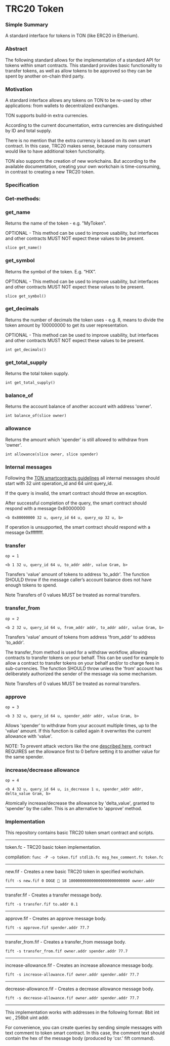 # TRC20 Token

### Simple Summary

A standard interface for tokens in TON (like ERC20 in Etherium).

### Abstract

The following standard allows for the implementation of a standard API for tokens within smart contracts. This standard provides basic functionality to transfer tokens, as well as allow tokens to be approved so they can be spent by another on-chain third party.

### Motivation

A standard interface allows any tokens on TON to be re-used by other applications: from wallets to decentralized exchanges.


TON supports build-in extra currencies.

According to the current documentation, extra currencies are distinguished by ID and total supply.

There is no mention that the extra currency is based on its own smart contract. In this case, TRC20 makes sense, because many consumers would like to have additional token functionality.

TON also supports the creation of new workchains. But according to the available documentation, creating your own workchain is time-consuming, in contrast to creating a new TRC20 token.

### Specification

### Get-methods:

### get_name

Returns the name of the token - e.g. "MyToken".

OPTIONAL - This method can be used to improve usability, but interfaces and other contracts MUST NOT expect these values to be present.

`slice get_name()`

### get_symbol

Returns the symbol of the token. E.g. “HIX”.

OPTIONAL - This method can be used to improve usability, but interfaces and other contracts MUST NOT expect these values to be present.

`slice get_symbol()`

### get_decimals

Returns the number of decimals the token uses - e.g. 8, means to divide the token amount by 100000000 to get its user representation.

OPTIONAL - This method can be used to improve usability, but interfaces and other contracts MUST NOT expect these values to be present.

`int get_decimals()`

### get_total_supply

Returns the total token supply.

`int get_total_supply()`

### balance_of

Returns the account balance of another account with address 'owner'.

`int balance_of(slice owner)`

### allowance

Returns the amount which 'spender' is still allowed to withdraw from 'owner'.

`int allowance(slice owner, slice spender)`

### Internal messages 

Following the [TON smartcontracts guidelines](https://test.ton.org/smguidelines.txt) all internal messages should start with 32 uint operation_id and 64 uint query_id.

If the query is invalid, the smart contract should throw an exception.

After successful completion of the query, the smart contract should respond with a message 0x80000000

`<b 0x80000000 32 u, query_id 64 u, query_op 32 u, b>`

If operation is unsupported, the smart contract should respond with a message 0xffffffff.

### transfer 

`op = 1`

`<b 1 32 u, query_id 64 u, to_addr addr, value Gram, b>`

Transfers 'value' amount of tokens to address 'to_addr'. The function SHOULD throw if the message caller’s account balance does not have enough tokens to spend.

Note Transfers of 0 values MUST be treated as normal transfers.


### transfer_from

`op = 2`

`<b 2 32 u, query_id 64 u, from_addr addr, to_addr addr, value Gram, b>`

Transfers 'value' amount of tokens from address 'from_addr' to address 'to_addr'.

The transfer_from method is used for a withdraw workflow, allowing contracts to transfer tokens on your behalf. This can be used for example to allow a contract to transfer tokens on your behalf and/or to charge fees in sub-currencies. The function SHOULD throw unless the 'from' account has deliberately authorized the sender of the message via some mechanism.

Note Transfers of 0 values MUST be treated as normal transfers.

### approve

`op = 3`

`<b 3 32 u, query_id 64 u, spender_addr addr, value Gram, b>`

Allows 'spender' to withdraw from your account multiple times, up to the 'value' amount. If this function is called again it overwrites the current allowance with 'value'.

NOTE: To prevent attack vectors like the one [described here](https://docs.google.com/document/d/1YLPtQxZu1UAvO9cZ1O2RPXBbT0mooh4DYKjA_jp-RLM/), contract REQUIRES set the allowance first to 0 before setting it to another value for the same spender.

### increase/decrease allowance

`op = 4`

`<b 4 32 u, query_id 64 u, is_decrease 1 u, spender_addr addr, delta_value Gram, b>`

Atomically increase/decrease the allowance by 'delta_value', granted to 'spender' by the caller. This is an alternative to 'approve' method.  

### Implementation

This repository contains basic TRC20 token smart contract and scripts.

---

token.fc - TRC20 basic token implementation.

compilation: `func -P -o token.fif stdlib.fc msg_hex_comment.fc token.fc`

---

new.fif - Creates a new basic TRC20 token in specified workchain.

`fift -s new.fif 0 DOGE 🐶 18 100000000000000000000000000 owner.addr`

---

transfer.fif - Creates a transfer message body.

`fift -s transfer.fif to.addr 0.1`

---

approve.fif - Creates an approve message body.

`fift -s approve.fif spender.addr 77.7`

---

transfer_from.fif - Creates a transfer_from message body.

`fift -s transfer_from.fif owner.addr spender.addr 77.7`

---

increase-allowance.fif - Creates an increase allowance message body.

`fift -s increase-allowance.fif owner.addr spender.addr 77.7`

---

decrease-allowance.fif - Creates a decrease allowance message body.

`fift -s decrease-allowance.fif owner.addr spender.addr 77.7`

---

This implementation works with addresses in the following format: 8bit int wc , 256bit uint addr.

For convenience, you can create queries by sending simple messages with text comment to token smart contract.
In this case, the comment text should contain the hex of the message body (produced by 'csr.' fift command).


